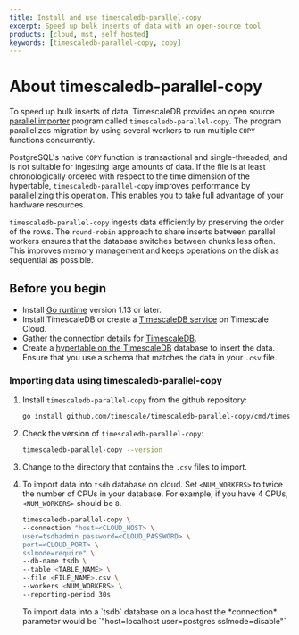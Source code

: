 ```yaml
---
title: Install and use timescaledb-parallel-copy
excerpt: Speed up bulk inserts of data with an open-source tool
products: [cloud, mst, self_hosted]
keywords: [timescaledb-parallel-copy, copy]
---
```


# About timescaledb-parallel-copy

To speed up bulk inserts of data, TimescaleDB provides an open source [parallel
importer][github-tscopy] program called `timescaledb-parallel-copy`. The program
parallelizes migration by using several workers to run multiple `COPY` functions
concurrently.

PostgreSQL's native `COPY` function is transactional and single-threaded, and is
not suitable for ingesting large amounts of data. If the file is at least
chronologically ordered with respect to the time dimension of the hypertable,
`timescaledb-parallel-copy` improves performance by parallelizing this
operation. This enables you to take full advantage of your hardware resources.

`timescaledb-parallel-copy` ingests data efficiently by preserving the order
of the rows. The `round-robin` approach to share inserts between parallel
workers ensures that the database switches between chunks less often. This
improves memory management and keeps operations on the disk as sequential as
possible.

## Before you begin

*   Install [Go runtime][go-install] version 1.13 or later.
*   Install TimescaleDB or create a [TimescaleDB service][create-service] on
    Timescale Cloud.
*   Gather the connection details for [TimescaleDB][connect-timescaledb].
*   Create a [hypertable on the TimescaleDB][create-hypertable] database to
    insert the data. Ensure that you use a schema that matches the data in your
    `.csv` file.

<Procedure>

### Importing data using timescaledb-parallel-copy

1.  Install `timescaledb-parallel-copy` from the github repository:

    ```bash
    go install github.com/timescale/timescaledb-parallel-copy/cmd/timescaledb-parallel-copy@latest
    ```

1.  Check the version of `timescaledb-parallel-copy`:

    ```bash
    timescaledb-parallel-copy --version
    ```

1.  Change to the directory that contains the `.csv` files to import.

1.  To import data into `tsdb` database on cloud. Set `<NUM_WORKERS>` to twice
    the number of CPUs in your database. For example, if you have 4 CPUs,
    `<NUM_WORKERS>` should be `8`.

    ```bash
    timescaledb-parallel-copy \
    --connection "host=<CLOUD_HOST> \
    user=tsdbadmin password=<CLOUD_PASSWORD> \
    port=<CLOUD_PORT> \
    sslmode=require" \
    --db-name tsdb \
    --table <TABLE_NAME> \
    --file <FILE_NAME>.csv \
    --workers <NUM_WORKERS> \
    --reporting-period 30s
    ```

    <Highlight type="note">
    To import data into a `tsdb` database on a localhost the
    *connection* parameter would be `"host=localhost user=postgres
    sslmode=disable"`
     </Highlight>

</Procedure>

[github-tscopy]: https://github.com/timescale/timescaledb-parallel-copy
[go-install]: https://go.dev/doc/install
[create-service]: /getting-started/latest/
[connect-timescaledb]: /use-timescale/latest/connecting/about-connecting/
[create-hypertable]: /use-timescale/latest/hypertables/create/
